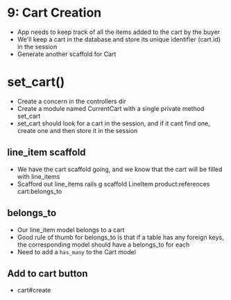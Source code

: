 # 9: Cart Creation
- App needs to keep track of all the items added to the cart by the buyer
- We'll keep a cart in the database and store its unique identifier (cart.id) in the session
- Generate another scaffold for Cart

# set_cart()
- Create a concern in the controllers dir
- Create a module named CurrentCart with a single private method set_cart
- set_cart should look for a cart in the session, and if it cant find one, create one and then store it in the session

## line_item scaffold
- We have the cart scaffold going, and we know that the cart will be filled with line_items
- Scafford out line_items
rails g scaffold LineItem product:references cart:belongs_to 

## belongs_to
- Our line_item model belongs to a cart
- Good rule of thumb for belongs_to is that if a table has any foreign keys, the corresponding model should have a belongs_to for each
- Need to add a `has_many` to the Cart model

## Add to cart button
- cart#create
